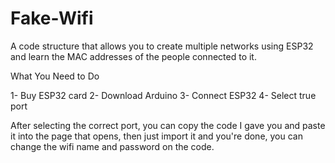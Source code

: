 # Fake-Wifi
A code structure that allows you to create multiple networks using ESP32 and learn the MAC addresses of the people connected to it.


What You Need to Do

1- Buy ESP32 card
2- Download Arduino
3- Connect ESP32 
4- Select true port 

After selecting the correct port, you can copy the code I gave you and paste it into the page that opens, then just import it and you're done, you can change the wifi name and password on the code.
